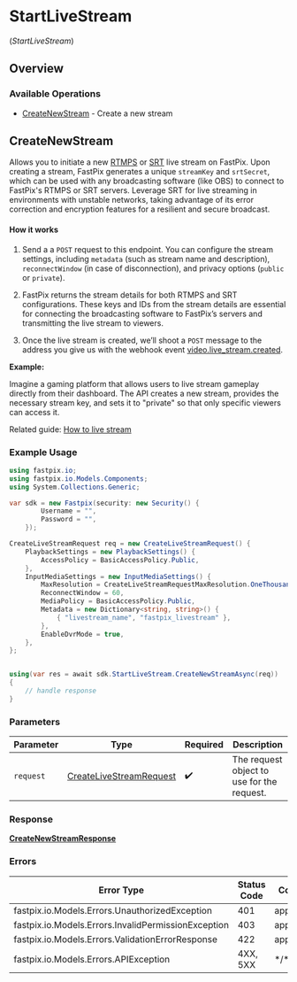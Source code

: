 # StartLiveStream
(*StartLiveStream*)

## Overview

### Available Operations

* [CreateNewStream](#createnewstream) - Create a new stream

## CreateNewStream

Allows you to initiate a new <a href="https://docs.fastpix.io/docs/get-started-with-live-streaming">RTMPS</a> or <a href="https://docs.fastpix.io/docs/using-srt-to-live-stream">SRT</a> live stream on FastPix. Upon creating a stream, FastPix generates a unique `streamKey` and `srtSecret`, which can be used with any broadcasting software (like OBS) to connect to FastPix's RTMPS or SRT servers.
Leverage SRT for live streaming in environments with unstable networks, taking advantage of its error correction and encryption features for a resilient and secure broadcast. 

<h4>How it works</h4> 

1. Send a a `POST` request to this endpoint. You can configure the stream settings, including `metadata` (such as stream name and description), `reconnectWindow` (in case of disconnection), and privacy options (`public` or `private`). 

2. FastPix returns the stream details for both RTMPS and SRT configurations. These keys and IDs from the stream details are essential for connecting the broadcasting software to FastPix’s servers and transmitting the live stream to viewers.

3. Once the live stream is created, we’ll shoot a `POST` message to the address you give us with the webhook event <a href="https://docs.fastpix.io/docs/live-events#videolive_streamcreated">video.live_stream.created</a>.


**Example:**


  Imagine a gaming platform that allows users to live stream gameplay directly from their dashboard. The API creates a new stream, provides the necessary stream key, and sets it to "private" so that only specific viewers can access it. 


Related guide: <a href="https://docs.fastpix.io/docs/how-to-livestream">How to live stream</a>

### Example Usage

<!-- UsageSnippet language="unity" operationID="create-new-stream" method="post" path="/live/streams" -->
```csharp
using fastpix.io;
using fastpix.io.Models.Components;
using System.Collections.Generic;

var sdk = new Fastpix(security: new Security() {
        Username = "",
        Password = "",
    });

CreateLiveStreamRequest req = new CreateLiveStreamRequest() {
    PlaybackSettings = new PlaybackSettings() {
        AccessPolicy = BasicAccessPolicy.Public,
    },
    InputMediaSettings = new InputMediaSettings() {
        MaxResolution = CreateLiveStreamRequestMaxResolution.OneThousandAndEightyp,
        ReconnectWindow = 60,
        MediaPolicy = BasicAccessPolicy.Public,
        Metadata = new Dictionary<string, string>() {
            { "livestream_name", "fastpix_livestream" },
        },
        EnableDvrMode = true,
    },
};


using(var res = await sdk.StartLiveStream.CreateNewStreamAsync(req))
{
    // handle response
}


```

### Parameters

| Parameter                                                                     | Type                                                                          | Required                                                                      | Description                                                                   |
| ----------------------------------------------------------------------------- | ----------------------------------------------------------------------------- | ----------------------------------------------------------------------------- | ----------------------------------------------------------------------------- |
| `request`                                                                     | [CreateLiveStreamRequest](../../Models/Components/CreateLiveStreamRequest.md) | :heavy_check_mark:                                                            | The request object to use for the request.                                    |

### Response

**[CreateNewStreamResponse](../../Models/Requests/CreateNewStreamResponse.md)**

### Errors

| Error Type                                          | Status Code                                         | Content Type                                        |
| --------------------------------------------------- | --------------------------------------------------- | --------------------------------------------------- |
| fastpix.io.Models.Errors.UnauthorizedException      | 401                                                 | application/json                                    |
| fastpix.io.Models.Errors.InvalidPermissionException | 403                                                 | application/json                                    |
| fastpix.io.Models.Errors.ValidationErrorResponse    | 422                                                 | application/json                                    |
| fastpix.io.Models.Errors.APIException               | 4XX, 5XX                                            | \*/\*                                               |